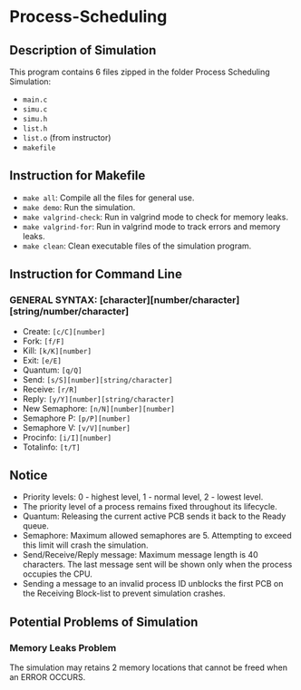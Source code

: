 # Process-Scheduling

## Description of Simulation

This program contains 6 files zipped in the folder Process Scheduling Simulation:

- `main.c`
- `simu.c`
- `simu.h`
- `list.h`
- `list.o` (from instructor)
- `makefile`

## Instruction for Makefile

- `make all`: Compile all the files for general use.
- `make demo`: Run the simulation.
- `make valgrind-check`: Run in valgrind mode to check for memory leaks.
- `make valgrind-for`: Run in valgrind mode to track errors and memory leaks.
- `make clean`: Clean executable files of the simulation program.

## Instruction for Command Line

### GENERAL SYNTAX: [character][number/character][string/number/character]

- Create: `[c/C][number]`
- Fork: `[f/F]`
- Kill: `[k/K][number]`
- Exit: `[e/E]`
- Quantum: `[q/Q]`
- Send: `[s/S][number][string/character]`
- Receive: `[r/R]`
- Reply: `[y/Y][number][string/character]`
- New Semaphore: `[n/N][number][number]`
- Semaphore P: `[p/P][number]`
- Semaphore V: `[v/V][number]`
- Procinfo: `[i/I][number]`
- Totalinfo: `[t/T]`

## Notice

- Priority levels: 0 - highest level, 1 - normal level, 2 - lowest level.
- The priority level of a process remains fixed throughout its lifecycle.
- Quantum: Releasing the current active PCB sends it back to the Ready queue.
- Semaphore: Maximum allowed semaphores are 5. Attempting to exceed this limit will crash the simulation.
- Send/Receive/Reply message: Maximum message length is 40 characters. The last message sent will be shown only when the process occupies the CPU.
- Sending a message to an invalid process ID unblocks the first PCB on the Receiving Block-list to prevent simulation crashes.

## Potential Problems of Simulation

### Memory Leaks Problem

The simulation may retains 2 memory locations that cannot be freed when an ERROR OCCURS.





